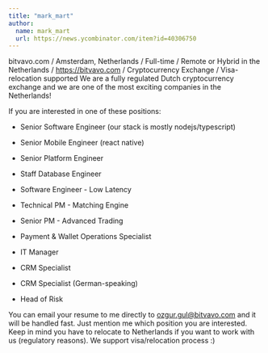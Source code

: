 ```yaml
---
title: "mark_mart"
author:
  name: mark_mart
  url: https://news.ycombinator.com/item?id=40306750
---
```

bitvavo.com &#x2F; Amsterdam, Netherlands &#x2F; Full-time &#x2F; Remote or Hybrid in the Netherlands &#x2F; <a href="https:&#x2F;&#x2F;bitvavo.com" rel="nofollow">https:&#x2F;&#x2F;bitvavo.com</a> &#x2F; Cryptocurrency Exchange &#x2F; Visa-relocation supported
We are a fully regulated Dutch cryptocurrency exchange and we are one of the most exciting companies in the Netherlands!

If you are interested in one of these positions:

- Senior Software Engineer (our stack is mostly nodejs&#x2F;typescript)

- Senior Mobile Engineer (react native)

- Senior Platform Engineer

- Staff Database Engineer

- Software Engineer - Low Latency

- Technical PM - Matching Engine

- Senior PM - Advanced Trading

- Payment &amp; Wallet Operations Specialist

- IT Manager

- CRM Specialist

- CRM Specialist (German-speaking)

- Head of Risk

You can email your resume to me directly to ozgur.gul@bitvavo.com and it will be handled fast. Just mention me which position you are interested. Keep in mind you have to relocate to Netherlands if you want to work with us (regulatory reasons). We support visa&#x2F;relocation process :)
